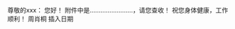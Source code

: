 
尊敬的xxx：
    您好！
    附件中是……………………，请您查收！
    祝您身体健康，工作顺利！
                                                                   周肖桐
                                                                   插入日期
